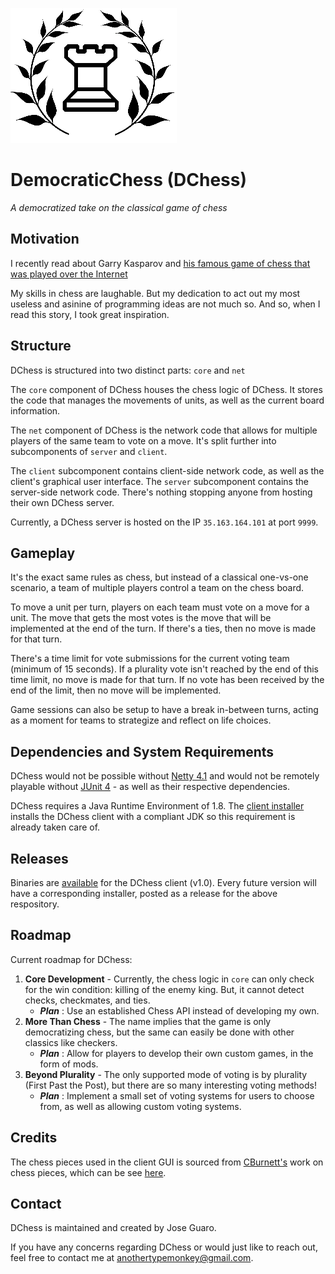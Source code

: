 ![](https://raw.githubusercontent.com/TypeMonkey/DChess/master/icon.png)
# DemocraticChess (DChess)

*A democratized take on the classical game of chess*

## Motivation
I recently read about Garry Kasparov and [his famous game of chess that was played over the Internet](https://en.wikipedia.org/wiki/Kasparov_versus_the_World)

My skills in chess are laughable. But my dedication to act out my most useless and asinine of programming ideas are not much so. And so, when I read this story, I took great inspiration.

## Structure
DChess is structured into two distinct parts: `core` and `net`

The `core` component of DChess houses the chess logic of DChess. It stores the code that manages the movements of units, as well as the current board information.

The `net` component of DChess is the network code that allows for multiple players of the same team to vote on a move. It's split further into subcomponents of `server` and `client`. 

The `client` subcomponent contains client-side network code, as well as the client's graphical user interface. The `server` subcomponent contains the server-side network code. There's nothing stopping anyone from hosting their own DChess server.

Currently, a DChess server is hosted on the IP `35.163.164.101` at port `9999`.

## Gameplay
It's the exact same rules as chess, but instead of a classical one-vs-one scenario, a team of multiple players control a team on the chess board.

To move a unit per turn, players on each team must vote on a move for a unit. The move that gets the most votes is the move that will be implemented at the end of the turn. If there's a ties, then no move is made for that turn.

There's a time limit for vote submissions for the current voting team (minimum of 15 seconds). If a plurality vote isn't reached by the end of this time limit, no move is made for that turn. If no vote has been received by the end of the limit, then no move will be implemented.

Game sessions can also be setup to have a break in-between turns, acting as a moment for teams to strategize and reflect on life choices.

## Dependencies and System Requirements
DChess would not be possible without [Netty 4.1](https://github.com/netty/netty) and would not be remotely playable without [JUnit 4](https://junit.org/junit4/) - as well as their respective dependencies.

DChess requires a Java Runtime Environment of 1.8. The [client installer](https://github.com/TypeMonkey/DChess-Installer) installs the DChess client with a compliant JDK so this requirement is already taken care of.

## Releases
Binaries are [available](https://github.com/TypeMonkey/DChess-Installer/releases) for the DChess client (v1.0). Every future version will have a corresponding installer, posted as a release for the above respository. 

## Roadmap
Current roadmap for DChess:
1. __Core Development__ - Currently, the chess logic in `core` can only check for the win condition: killing of the enemy king. But, it cannot detect checks, checkmates, and ties. 
	- **_Plan_** : Use an established Chess API instead of developing my own. 
2. __More Than Chess__ - The name implies that the game is only democratizing chess, but the same can easily be done with other classics like checkers. 
	- **_Plan_** : Allow for players to develop their own custom games, in the form of mods.
3. __Beyond Plurality__ - The only supported mode of voting is by plurality (First Past the Post), but there are so many interesting voting methods! 
	- **_Plan_** : Implement a small set of voting systems for users to choose from, as well as allowing custom voting systems.

## Credits
The chess pieces used in the client GUI is sourced from [CBurnett's](https://en.wikipedia.org/wiki/User:Cburnett) work on chess pieces, which can be see [here](https://en.wikipedia.org/wiki/Chess_piece#Number_of_pieces).

## Contact
DChess is maintained and created by Jose Guaro.

If you have any concerns regarding DChess or would just like to reach out, feel free to contact me at [anothertypemonkey@gmail.com](anothertypemonkey@gmail.com).



